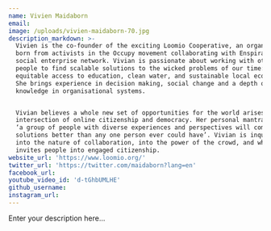 ```yaml
---
name: Vivien Maidaborn
email:
image: /uploads/vivien-maidaborn-70.jpg
description_markdown: >-
  Vivien is the co-founder of the exciting Loomio Cooperative, an organization
  born from activists in the Occupy movement collaborating with Enspiral, the
  social enterprise network. Vivian is passionate about working with other
  people to find scalable solutions to the wicked problems of our time: poverty,
  equitable access to education, clean water, and sustainable local economies.
  She brings experience in decision making, social change and a depth of
  knowledge in organisational systems.


  Vivian believes a whole new set of opportunities for the world arises from the
  intersection of online citizenship and democracy. Her personal mantra is that
  ‘a group of people with diverse experiences and perspectives will come up with
  solutions better than any one person ever could have’. Vivian is inquiring
  into the nature of collaboration, into the power of the crowd, and what
  invites people into engaged citizenship.
website_url: 'https://www.loomio.org/'
twitter_url: 'https://twitter.com/maidaborn?lang=en'
facebook_url:
youtube_video_id: 'd-tGhbUMLHE'
github_username:
instagram_url:
---
```


Enter your description here...
